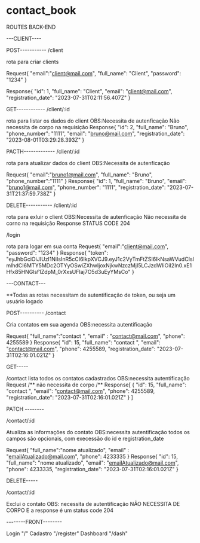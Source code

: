 # contact_book

ROUTES BACK-END

---CLIENT----

POST-----------
/client

rota para criar clients

Request{
"email":"client@mail.com",
"full_name": "Client",
"password": "1234"
}

Response{
"id": 1,
"full_name": "Client",
"email": "client@mail.com",
"registration_date": "2023-07-31T02:11:56.407Z"
}

GET------------
/client/:id

rota para listar os dados do client OBS:Necessita de autenficação
Não necessita de corpo na requisição
Response{
"id": 2,
"full_name": "Bruno",
"phone_number": "1111",
"email": "bruno@mail.com",
"registration_date": "2023-08-01T03:29:28.393Z"
}

PACTH-------------
/client/:id

rota para atualizar dados do client OBS:Necessita de autenficação

Request{
"email":"bruno1@mail.com",
"full_name": "Bruno",
"phone_number":"1111"
}
Response{
"id": 1,
"full_name": "Bruno",
"email": "bruno1@mail.com",
"phone_number": "1111",
"registration_date": "2023-07-31T21:37:59.738Z"
}

DELETE-----------
/client/:id

rota para exluir o client OBS:Necessita de autenficação
Não necessita de corno na requisição
Response STATUS CODE 204

/login

rota para logar em sua conta
Request{
"email":"client@mail.com",
"password": "1234"
}
Response{
"token": "eyJhbGciOiJIUzI1NiIsInR5cCI6IkpXVCJ9.eyJ1c2VyTmFtZSI6IkNsaWVudCIsImlhdCI6MTY5MDc2OTYyOSwiZXhwIjoxNjkwNzczMjI5LCJzdWIiOiI2In0.xE1Hfx85HNGlsf1ZdpM_0rXxsUFIaj7O5d3uEyYMsCo"
}

---CONTACT---

\*\*Todas as rotas necessitam de autentificação de token, ou seja um usuário logado

POST----------
/contact

Cria contatos em sua agenda OBS:necessita autentificação

Request{
"full_name":"contact ",
"email" : "contact@mail.com",
"phone": 4255589
}
Response{
"id": 15,
"full_name": "contact ",
"email": "contact@mail.com",
"phone": 4255589,
"registration_date": "2023-07-31T02:16:01.021Z"
}

GET-----

/contact
lista todos os contatos cadastrados OBS:necessita autentificação
Request /** não necessita de corpo /**
Response[
{
"id": 15,
"full_name": "contact ",
"email": "contact@mail.com",
"phone": 4255589,
"registration_date": "2023-07-31T02:16:01.021Z"
}
]

PATCH --------

/contact/:id

Atualiza as informações do contato OBS:necessita autentificação
todos os campos são opcionais, com execessão do id e registration_date

Request{
"full_name":"nome atualizado",
"email" : "emailAtualizado@mail.com",
"phone": 4233335
}
Response{
"id": 15,
"full_name": "nome atualizado",
"email": "emailAtualizado@mail.com",
"phone": 4233335,
"registration_date": "2023-07-31T02:16:01.021Z"
}

DELETE-----

/contact/:id

Exclui o contato OBS: necessita de autentificação
NÃO NECESSITA DE CORPO
E a response é um status code 204

--------FRONT--------

Login "/"
Cadastro "/register"
Dashboard "/dash"
